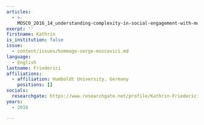 ```yaml
---
articles:
  - >-
    MOSCO_2016_14_understanding-complexity-in-social-engagement-with-multiculturalism
exerpt: ''
firstname: Kathrin
is_institution: false
issue:
  - content/issues/hommage-serge-moscovici.md
language:
  - English
lastname: Friederici
affiliations:
  - affiliation: Humboldt University, Germany
    positions: []
socials:
  researchgate: https://www.researchgate.net/profile/Kathrin-Friederici
years:
  - 2016

---
```

